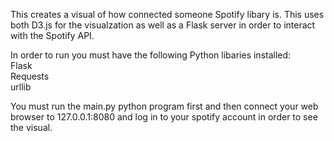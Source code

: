 This creates a visual of how connected someone Spotify libary is. This uses both D3.js for the visualzation as well as a Flask server in order to interact with the Spotify API.

In order to run you must have the following Python libaries installed:  
		Flask  
		Requests  
		urllib  
		
You must run the main.py python program first and then connect your web browser to 127.0.0.1:8080 and log in to your spotify account in order to see the visual.
